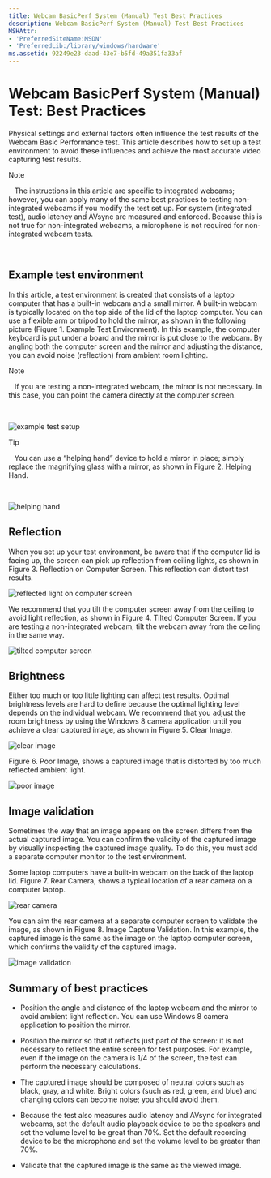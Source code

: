 ```yaml
---
title: Webcam BasicPerf System (Manual) Test Best Practices
description: Webcam BasicPerf System (Manual) Test Best Practices
MSHAttr:
- 'PreferredSiteName:MSDN'
- 'PreferredLib:/library/windows/hardware'
ms.assetid: 92249e23-daad-43e7-b5fd-49a351fa33af
---
```


# Webcam BasicPerf System (Manual) Test: Best Practices


Physical settings and external factors often influence the test results of the Webcam Basic Performance test. This article describes how to set up a test environment to avoid these influences and achieve the most accurate video capturing test results.

>[!NOTE]
>  
The instructions in this article are specific to integrated webcams; however, you can apply many of the same best practices to testing non-integrated webcams if you modify the test set up. For system (integrated test), audio latency and AVsync are measured and enforced. Because this is not true for non-integrated webcams, a microphone is not required for non-integrated webcam tests.

 

## <span id="Example_test_environment"></span><span id="example_test_environment"></span><span id="EXAMPLE_TEST_ENVIRONMENT"></span>Example test environment


In this article, a test environment is created that consists of a laptop computer that has a built-in webcam and a small mirror. A built-in webcam is typically located on the top side of the lid of the laptop computer. You can use a flexible arm or tripod to hold the mirror, as shown in the following picture (Figure 1. Example Test Environment). In this example, the computer keyboard is put under a board and the mirror is put close to the webcam. By angling both the computer screen and the mirror and adjusting the distance, you can avoid noise (reflection) from ambient room lighting.

>[!NOTE]
>  
If you are testing a non-integrated webcam, the mirror is not necessary. In this case, you can point the camera directly at the computer screen.

 

![example test setup](images/hck-winb-fig1exampleconfig-webcambasicperfsystembestpractices.jpg)

>[!TIP]
>  
You can use a “helping hand” device to hold a mirror in place; simply replace the magnifying glass with a mirror, as shown in Figure 2. Helping Hand.

 

![helping hand](images/hck-winb-fig2helpinghand-webcambasicperfsystembestpractices.jpg)

## <span id="Reflection"></span><span id="reflection"></span><span id="REFLECTION"></span>Reflection


When you set up your test environment, be aware that if the computer lid is facing up, the screen can pick up reflection from ceiling lights, as shown in Figure 3. Reflection on Computer Screen. This reflection can distort test results.

![reflected light on computer screen](images/hck-winb-fig3reflectedlightonscreen-webcambasicperfsystembestpractices.jpg)

We recommend that you tilt the computer screen away from the ceiling to avoid light reflection, as shown in Figure 4. Tilted Computer Screen. If you are testing a non-integrated webcam, tilt the webcam away from the ceiling in the same way.

![tilted computer screen](images/hck-winb-fig4tiltedscreen-webcambasicperfsystembestpractices.jpg)

## <span id="Brightness"></span><span id="brightness"></span><span id="BRIGHTNESS"></span>Brightness


Either too much or too little lighting can affect test results. Optimal brightness levels are hard to define because the optimal lighting level depends on the individual webcam. We recommend that you adjust the room brightness by using the Windows 8 camera application until you achieve a clear captured image, as shown in Figure 5. Clear Image.

![clear image](images/hck-winb-fig5clearimage-webcambasicperfsystembestpractices.jpg)

Figure 6. Poor Image, shows a captured image that is distorted by too much reflected ambient light.

![poor image](images/hck-winb-fig6poorimage-webcambasicperfsystembestpractices.jpg)

## <span id="Image_validation"></span><span id="image_validation"></span><span id="IMAGE_VALIDATION"></span>Image validation


Sometimes the way that an image appears on the screen differs from the actual captured image. You can confirm the validity of the captured image by visually inspecting the captured image quality. To do this, you must add a separate computer monitor to the test environment.

Some laptop computers have a built-in webcam on the back of the laptop lid. Figure 7. Rear Camera, shows a typical location of a rear camera on a computer laptop.

![rear camera](images/hck-winb-fig7rearcamera-webcambasicperfsystembestpractices.jpg)

You can aim the rear camera at a separate computer screen to validate the image, as shown in Figure 8. Image Capture Validation. In this example, the captured image is the same as the image on the laptop computer screen, which confirms the validity of the captured image.

![image validation](images/hck-winb-fig8validation-webcambasicperfsystembestpractices.jpg)

## <span id="Summary_of_best_practices"></span><span id="summary_of_best_practices"></span><span id="SUMMARY_OF_BEST_PRACTICES"></span>Summary of best practices


-   Position the angle and distance of the laptop webcam and the mirror to avoid ambient light reflection. You can use Windows 8 camera application to position the mirror.

-   Position the mirror so that it reflects just part of the screen: it is not necessary to reflect the entire screen for test purposes. For example, even if the image on the camera is 1/4 of the screen, the test can perform the necessary calculations.

-   The captured image should be composed of neutral colors such as black, gray, and white. Bright colors (such as red, green, and blue) and changing colors can become noise; you should avoid them.

-   Because the test also measures audio latency and AVsync for integrated webcams, set the default audio playback device to be the speakers and set the volume level to be great than 70%. Set the default recording device to be the microphone and set the volume level to be greater than 70%.

-   Validate that the captured image is the same as the viewed image.

 

 






